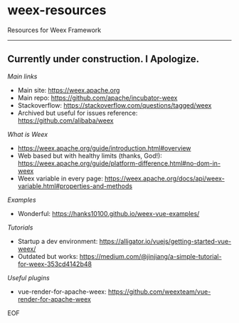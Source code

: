 # weex-resources
Resources for Weex Framework

------------------------------------------
Currently under construction. I Apologize.
------------------------------------------

*Main links*

* Main site: https://weex.apache.org
* Main repo: https://github.com/apache/incubator-weex
* Stackoverflow: https://stackoverflow.com/questions/tagged/weex
* Archived but useful for issues reference: https://github.com/alibaba/weex

*What is Weex*

* https://weex.apache.org/guide/introduction.html#overview
* Web based but with healthy limits (thanks, God!): https://weex.apache.org/guide/platform-difference.html#no-dom-in-weex
* Weex variable in every page: https://weex.apache.org/docs/api/weex-variable.html#properties-and-methods

*Examples*

* Wonderful: https://hanks10100.github.io/weex-vue-examples/

*Tutorials*

* Startup a dev environment: https://alligator.io/vuejs/getting-started-vue-weex/
* Outdated but works: https://medium.com/@jinjiang/a-simple-tutorial-for-weex-353cd4142b48

*Useful plugins*

* vue-render-for-apache-weex: https://github.com/weexteam/vue-render-for-apache-weex

EOF
